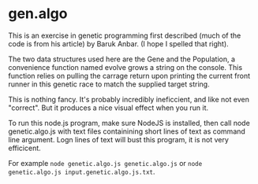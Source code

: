 # gen.algo
This is an exercise in genetic programming first described (much of the code is from his article) by Baruk Anbar. (I hope I spelled that right). 

The two data structures used here are the Gene and the Population, a convenience function named evolve grows a string on the console. This function relies on pulling the carrage return upon printing the current front runner in this genetic race to match the supplied target string. 

This is nothing fancy. It's probably incredibly ineficcient, and like not even "correct". But it produces a nice visual effect when you run it. 

To run this node.js program, make sure NodeJS is installed, then call node genetic.algo.js with text files containining short lines of text as command line argument. Logn lines of text will bust this program, it is not very efficicent.

For example `node genetic.algo.js genetic.algo.js` or `node genetic.algo.js input.genetic.algo.js.txt`.
